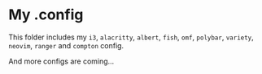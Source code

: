 # My .config
This folder includes my `i3`, `alacritty`, `albert`, `fish`, `omf`, `polybar`, `variety`, `neovim`, `ranger` and `compton` config.

And more configs are coming...
